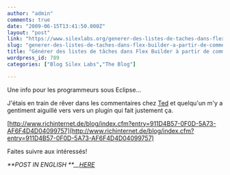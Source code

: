 ```yaml
---
author: "admin"
comments: true
date: "2009-06-15T13:41:50.000Z"
layout: "post"
link: "https://www.silexlabs.org/generer-des-listes-de-taches-dans-flex-builder-a-partir-de-commentaires-dans-le-code/"
slug: "generer-des-listes-de-taches-dans-flex-builder-a-partir-de-commentaires-dans-le-code"
title: "Générer des listes de tâches dans Flex Builder à partir de commentaires dans le code"
wordpress_id: 789
categories: ["Blog Silex Labs","The Blog"]

---
```

Une info pour les programmeurs sous Eclipse...

J'étais en train de rêver dans les commentaires chez [Ted](http://onflash.org/ted/2009/06/development-todo-lists.php?ext-ref=comm-sub-email) et quelqu'un m'y a gentiment aiguillé vers vers un plugin qui fait justement ça.

[http://www.richinternet.de/blog/index.cfm?entry=911D4B57-0F0D-5A73-AF6F4D4D04099757](http://www.richinternet.de/blog/index.cfm?entry=911D4B57-0F0D-5A73-AF6F4D4D04099757)

Faites suivre aux intéressés!

_**POST IN ENGLISH **__[HERE](http://arielsommeria.com/blog/2009/06/15/generating-todos-from-code-comments-in-flex-builder/)_

